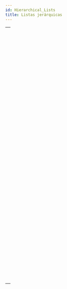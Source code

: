 ```yaml
---
id: Hierarchical_Lists
title: Listas jerárquicas
---
```


|                                                                                                                                   |
| --------------------------------------------------------------------------------------------------------------------------------- |
| [<!-- INCLUDE #_command_.APPEND TO LIST.Syntax -->](../../commands-legacy/append-to-list.md)<br/>                                 |
| [<!-- INCLUDE #_command_.CLEAR LIST.Syntax -->](../../commands-legacy/clear-list.md)<br/>                                         |
| [<!-- INCLUDE #_command_.Copy list.Syntax -->](../../commands-legacy/copy-list.md)<br/>                                           |
| [<!-- INCLUDE #_command_.Count list items.Syntax -->](../../commands-legacy/count-list-items.md)<br/>                             |
| [<!-- INCLUDE #_command_.DELETE FROM LIST.Syntax -->](../../commands-legacy/delete-from-list.md)<br/>                             |
| [<!-- INCLUDE #_command_.Find in list.Syntax -->](../../commands-legacy/find-in-list.md)<br/>                                     |
| [<!-- INCLUDE #_command_.GET LIST ITEM.Syntax -->](../../commands-legacy/get-list-item.md)<br/>                                   |
| [<!-- INCLUDE #_command_.Get list item font.Syntax -->](../../commands-legacy/get-list-item-font.md)<br/>                         |
| [<!-- INCLUDE #_command_.GET LIST ITEM ICON.Syntax -->](../../commands-legacy/get-list-item-icon.md)<br/>                         |
| [<!-- INCLUDE #_command_.GET LIST ITEM PARAMETER.Syntax -->](../../commands-legacy/get-list-item-parameter.md)<br/>               |
| [<!-- INCLUDE #_command_.GET LIST ITEM PARAMETER ARRAYS.Syntax -->](../../commands-legacy/get-list-item-parameter-arrays.md)<br/> |
| [<!-- INCLUDE #_command_.GET LIST ITEM PROPERTIES.Syntax -->](../../commands-legacy/get-list-item-properties.md)<br/>             |
| [<!-- INCLUDE #_command_.GET LIST PROPERTIES.Syntax -->](../../commands-legacy/get-list-properties.md)<br/>                       |
| [<!-- INCLUDE #_command_.INSERT IN LIST.Syntax -->](../../commands-legacy/insert-in-list.md)<br/>                                 |
| [<!-- INCLUDE #_command_.Is a list.Syntax -->](../../commands-legacy/is-a-list.md)<br/>                                           |
| [<!-- INCLUDE #_command_.List item parent.Syntax -->](../../commands-legacy/list-item-parent.md)<br/>                             |
| [<!-- INCLUDE #_command_.List item position.Syntax -->](../../commands-legacy/list-item-position.md)<br/>                         |
| [<!-- INCLUDE #_command_.LIST OF CHOICE LISTS.Syntax -->](../../commands-legacy/list-of-choice-lists.md)<br/>                     |
| [<!-- INCLUDE #_command_.Load list.Syntax -->](../../commands-legacy/load-list.md)<br/>                                           |
| [<!-- INCLUDE #_command_.New list.Syntax -->](../../commands-legacy/new-list.md)<br/>                                             |
| [<!-- INCLUDE #_command_.SAVE LIST.Syntax -->](../../commands-legacy/save-list.md)<br/>                                           |
| [<!-- INCLUDE #_command_.SELECT LIST ITEMS BY POSITION.Syntax -->](../../commands-legacy/select-list-items-by-position.md)<br/>   |
| [<!-- INCLUDE #_command_.SELECT LIST ITEMS BY REFERENCE.Syntax -->](../../commands-legacy/select-list-items-by-reference.md)<br/> |
| [<!-- INCLUDE #_command_.Selected list items.Syntax -->](../../commands-legacy/selected-list-items.md)<br/>                       |
| [<!-- INCLUDE #_command_.SET LIST ITEM.Syntax -->](../../commands-legacy/set-list-item.md)<br/>                                   |
| [<!-- INCLUDE #_command_.SET LIST ITEM FONT.Syntax -->](../../commands-legacy/set-list-item-font.md)<br/>                         |
| [<!-- INCLUDE #_command_.SET LIST ITEM ICON.Syntax -->](../../commands-legacy/set-list-item-icon.md)<br/>                         |
| [<!-- INCLUDE #_command_.SET LIST ITEM PARAMETER.Syntax -->](../../commands-legacy/set-list-item-parameter.md)<br/>               |
| [<!-- INCLUDE #_command_.SET LIST ITEM PROPERTIES.Syntax -->](../../commands-legacy/set-list-item-properties.md)<br/>             |
| [<!-- INCLUDE #_command_.SET LIST PROPERTIES.Syntax -->](../../commands-legacy/set-list-properties.md)<br/>                       |
| [<!-- INCLUDE #_command_.SORT LIST.Syntax -->](../../commands-legacy/sort-list.md)<br/>                                           |
